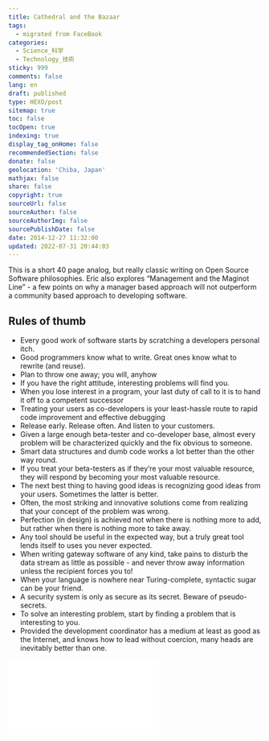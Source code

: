```yaml
---
title: Cathedral and the Bazaar
tags:
  - migrated from FaceBook
categories:
  - Science_科学
  - Technology_技術
sticky: 999
comments: false
lang: en
draft: published
type: HEXO/post
sitemap: true
toc: false
tocOpen: true
indexing: true
display_tag_onHome: false
recommendedSection: false
donate: false
geolocation: 'Chiba, Japan'
mathjax: false
share: false
copyright: true
sourceUrl: false
sourceAuthor: false
sourceAuthorImg: false
sourcePublishDate: false
date: 2014-12-27 11:32:00
updated: 2022-07-31 20:44:03
---
```

This is a short 40 page analog, but really classic writing on Open Source Software philosophies. Eric also explores “Management and the Maginot Line” - a few points on why a manager based approach will not outperform a community based approach to developing software.

## Rules of thumb
-    Every good work of software starts by scratching a developers personal itch.
-    Good programmers know what to write. Great ones know what to rewrite (and reuse).
-    Plan to throw one away; you will, anyhow
-    If you have the right attitude, interesting problems will find you.
-    When you lose interest in a program, your last duty of call to it is to hand it off to a competent successor
-    Treating your users as co-developers is your least-hassle route to rapid code improvement and effective debugging
-    Release early. Release often. And listen to your customers.
-    Given a large enough beta-tester and co-developer base, almost every problem will be characterized quickly and the fix obvious to someone.
-    Smart data structures and dumb code works a lot better than the other way round.
-    If you treat your beta-testers as if they’re your most valuable resource, they will respond by becoming your most valuable resource.
-    The next best thing to having good ideas is recognizing good ideas from your users. Sometimes the latter is better.
-    Often, the most striking and innovative solutions come from realizing that your concept of the problem was wrong.
-    Perfection (in design) is achieved not when there is nothing more to add, but rather when there is nothing more to take away.
-    Any tool should be useful in the expected way, but a truly great tool lends itself to uses you never expected.
-    When writing gateway software of any kind, take pains to disturb the data stream as little as possible - and never throw away information unless the recipient forces you to!
-    When your language is nowhere near Turing-complete, syntactic sugar can be your friend.
-    A security system is only as secure as its secret. Beware of pseudo-secrets.
-    To solve an interesting problem, start by finding a problem that is interesting to you.
-    Provided the development coordinator has a medium at least as good as the Internet, and knows how to lead without coercion, many heads are inevitably better than one.

![](./Cathedral-and-the-Bazaar/CathBaz.pdf)